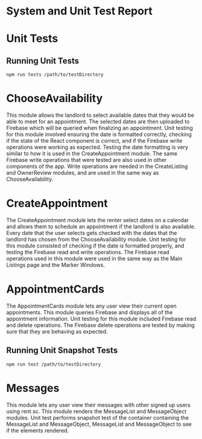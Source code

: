# System and Unit Test Report

# Unit Tests

## Running Unit Tests
```
npm run tests /path/to/testDirectory

```

# ChooseAvailability
This module allows the landlord to select available dates that they would be able to meet for an appointment. The selected dates are then uploaded to Firebase which will be queried when finalizing an appointment. Unit testing for this module involved ensuring the date is formatted correctly, checking if the state of the React component is correct, and if the Firebase write operations were working as expected. Testing the date formatting is very similar to how it is used in the CreateAppointment module. The same Firebase write operations that were tested are also used in other components of the app. Write operations are needed in the CreateListing and OwnerReview modules, and are used in the same way as ChooseAvailability.


# CreateAppointment
The CreateAppointment module lets the renter select dates on a calendar and allows them to schedule an appointment if the landlord is also available. Every date that the user selects gets checked with the dates that the landlord has chosen from the ChooseAvailability module. Unit testing for this module consisted of checking if the date is formatted properly, and testing the Firebase read and write operations. The Firebase read operations used in this module were used in the same way as the Main Listings page and the Marker Windows.

# AppointmentCards
The AppointmentCards module lets any user view their current open appointments. This module queries Firebase and displays all of the appointment information. Unit testing for this module included Firebase read and delete operations. The Firebase delete operations are tested by making sure that they are behaving as expected.

## Running Unit Snapshot Tests
```
npm run test /path/to/testDirectory

```

# Messages
This module lets any user view their messages with other signed up users using rent.sc. This module renders the MessageList and MessageObject modules. Unit test performs snapshot test of the container containing the MessageList and MessageObject, MessageList and MessageObject to see if the elements rendered. 
